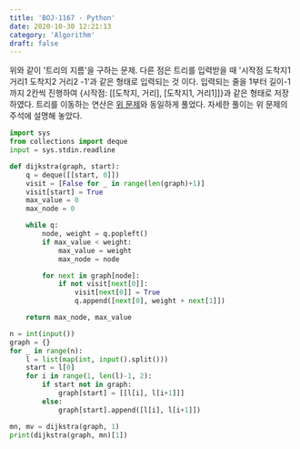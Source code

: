 ```yaml
---
title: 'BOJ-1167 - Python'
date: 2020-10-30 12:21:13
category: 'Algorithm'
draft: false
---
```

위와 같이 '트리의 지름'을 구하는 문제. 다른 점은 트리를 입력받을 때 '시작점 도착지1 거리1 도착지2 거리2 -1'과 같은 형태로 입력되는 것 이다. 입력되는 줄을 1부터 길이-1까지 2칸씩 진행하여 {시작점: [[도착지, 거리], [도착지1, 거리1]]}과 같은 형태로 저장하였다. 트리를 이동하는 연산은 [위 문제](../master/python/BOJ_1967.py)와 동일하게 풀었다. 자세한 풀이는 위 문제의 주석에 설명해 놓았다.
```python
import sys
from collections import deque
input = sys.stdin.readline

def dijkstra(graph, start):
    q = deque([[start, 0]])
    visit = [False for _ in range(len(graph)+1)]
    visit[start] = True
    max_value = 0
    max_node = 0

    while q:
        node, weight = q.popleft()
        if max_value < weight:
            max_value = weight
            max_node = node

        for next in graph[node]:
            if not visit[next[0]]:
                visit[next[0]] = True
                q.append([next[0], weight + next[1]])

    return max_node, max_value

n = int(input())
graph = {}
for _ in range(n):
    l = list(map(int, input().split()))
    start = l[0]
    for i in range(1, len(l)-1, 2):
        if start not in graph:
            graph[start] = [[l[i], l[i+1]]]
        else:
            graph[start].append([l[i], l[i+1]])

mn, mv = dijkstra(graph, 1)
print(dijkstra(graph, mn)[1])

```